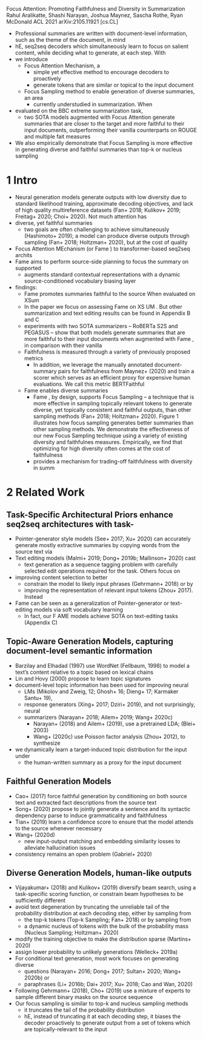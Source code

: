 Focus Attention: Promoting Faithfulness and Diversity in Summarization
Rahul Aralikatte, Shashi Narayan, Joshua Maynez, Sascha Rothe, Ryan McDonald
ACL 2021 arXiv:2105.11921 [cs.CL]

* Professional summaries are written with document-level information, such as
  the theme of the document, in mind
* hE, seq2seq decoders which simultaneously learn to
  focus on salient content, while deciding what to generate, at each step. With
* we introduce
  * Focus Attention Mechanism, a
    * simple yet effective method to encourage decoders to proactively
    * generate tokens that are similar or topical to the input document
  * Focus Sampling method to enable generation of diverse summaries, an area
    * currently understudied in summarization. When
* evaluated on the BBC extreme summarization task,
  * two SOTA models augmented with Focus Attention generate summaries that are
    closer to the target and more faithful to their input documents,
    outperforming their vanilla counterparts on ROUGE and multiple fait measures
* We also empirically demonstrate that Focus Sampling is more effective in
  generating diverse and faithful summaries than top-k or nucleus sampling

# 1 Intro

* Neural generation models generate outputs with low diversity
  due to standard likelihood training, approximate decoding objectives, and lack
  of high quality multireference datasets
  (Fan+ 2018; Kulikov+ 2019; Freitag+ 2020; Choi+ 2020). Not much attention has
* diverse, yet faithful summaries
  * two goals are often challenging to achieve simultaneously (Hashimoto+ 2019);
    a model can produce diverse outputs through sampling (Fan+ 2018; Holtzman+
    2020), but at the cost of quality
* Focus Attention MEchanism (or Fame ) to transformer-based seq2seq archits
* Fame aims to perform source-side planning to focus the summary on supported
  * augments standard contextual representations with a dynamic
    source-conditioned vocabulary biasing layer
* findings:
  * Fame promotes summaries faithful to the source When evaluated on XSum
  * In the paper we focus on assessing Fame on XS UM . But other summarization
    and text editing results can be found in Appendix B and C
  * experiments with two SOTA summarizers – RoBERTa S2S and PEGASUS  – show that
    both models generate summaries that are more faithful to their input
    documents when augmented with Fame , in comparison with their vanilla
  * Faithfulness is measured through a variety of previously proposed metrics
    * In addition, we leverage the manually annotated document-summary pairs for
      faithfulness from Maynez+ (2020) and train a scorer which serves as an
      efficient proxy for expensive human evaluations. We call this metric
      BERTFaithful
  * Fame enables diverse summaries
    * Fame , by design, supports Focus Sampling – a technique that is more
      effective in sampling topically relevant tokens to generate diverse, yet
      topically consistent and faithful outputs, than other sampling methods
      (Fan+ 2018; Holtzman+ 2020).  Figure 1 illustrates how focus sampling
      generates better summaries than other sampling methods.  We demonstrate
      the effectiveness of our new Focus Sampling technique using a variety of
      existing diversity and faithfulnes measures. Empirically, we find that
      optimizing for high diversity often comes at the cost of faithfulness
    * provides a mechanism for trading-off faithfulness with diversity in summ

# 2 Related Work

## Task-Specific Architectural Priors enhance seq2seq architectures with task-

* Pointer-generator style models (See+ 2017; Xu+ 2020) can accurately generate
  mostly extractive summaries by copying words from the source text via
* Text editing models (Malmi+ 2019; Dong+ 2019b; Mallinson+ 2020) cast
  * text generation as a sequence tagging problem with
    carefully selected edit operations required for the task.  Others focus on
* improving content selection to better
  * constrain the model to likely input phrases (Gehrmann+ 2018) or by
  * improving the representation of relevant input tokens (Zhou+ 2017).  Instead
* Fame can be seen as a generalization of Pointer-generator or text-editing
  models via soft vocabulary learning
  * In fact, our F AME models achieve SOTA on text-editing tasks (Appendix C)

## Topic-Aware Generation Models, capturing document-level semantic information

* Barzilay and Elhadad (1997) use WordNet (Fellbaum, 1998) to model a text’s
  content relative to a topic based on lexical chains
* Lin and Hovy (2000) propose to learn topic signatures
* document-level topic information has been used for improving neural
  * LMs (Mikolov and Zweig, 12; Ghosh+ 16; Dieng+ 17; Karmaker Santu+ 19),
  * response generators (Xing+ 2017; Dziri+ 2019), and not surprisingly, neural
  * summarizers (Narayan+ 2018; Ailem+ 2019; Wang+ 2020c)
    * Narayan+ (2018) and Ailem+ (2019), use a pretrained LDA; (Blei+ 2003)
    * Wang+ (2020c) use Poisson factor analysis (Zhou+ 2012), to synthesize
* we dynamically learn a target-induced topic distribution for the input under
  * the human-written summary as a proxy for the input document

## Faithful Generation Models

* Cao+ (2017) force faithful generation by conditioning on both source text and
  extracted fact descriptions from the source text
* Song+ (2020) propose to jointly generate a sentence and its syntactic
  dependency parse to induce grammaticality and faithfulness
* Tian+ (2019) learn a confidence score to ensure that the model attends to the
  source whenever necessary
* Wang+ (2020d)
  * new input-output matching and embedding similarity losses
    to alleviate hallucination issues
* consistency remains an open problem (Gabriel+ 2020)

## Diverse Generation Models, human-like outputs

* Vijayakumar+ (2018) and Kulikov+ (2019) diversify beam search, using a
  task-specific scoring function, or constrain beam hypotheses to be
  sufficiently different
* avoid text degeneration by truncating the unreliable tail of the probability
  distribution at each decoding step, either by sampling from
  * the top-k tokens (Top-k Sampling; Fan+ 2018) or by sampling from
  * a dynamic nucleus of tokens with the bulk of the probability mass
    (Nucleus Sampling; Holtzman+ 2020)
* modify the training objective to make the distribution sparse (Martins+ 2020)
* assign lower probability to unlikely generations (Welleck+ 2019a)
* For conditional text generation, most work focuses on generating diverse
  * questions (Narayan+ 2016; Dong+ 2017; Sultan+ 2020; Wang+ 2020b) or
  * paraphrases (Li+ 2016b; Dai+ 2017; Xu+ 2018; Cao and Wan, 2020)
* Following Gehrmann+ (2018), Cho+ (2019) use a mixture of experts to sample
  different binary masks on the source sequence
* Our focus sampling is similar to top-k and nucleus sampling methods
  * it truncates the tail of the probability distribution
  * hE, instead of truncating it at each decoding step, it
    biases the decoder proactively to generate output from a set of tokens which
    are topically-relevant to the input
